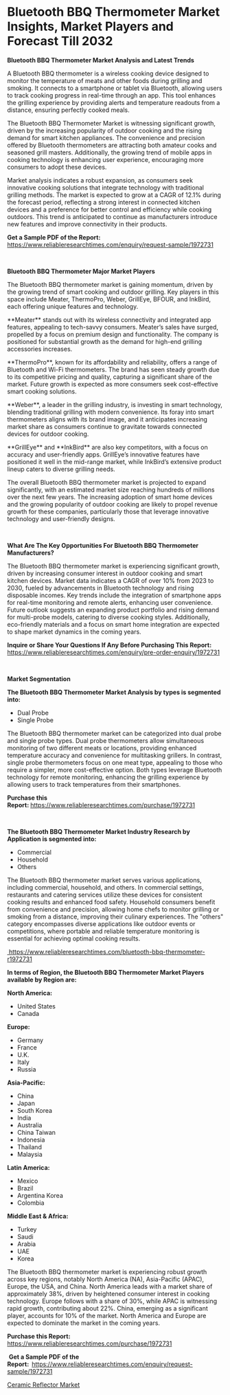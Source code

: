 <p><h1>Bluetooth BBQ Thermometer Market Insights, Market Players and Forecast Till 2032</h1></p><p><strong>Bluetooth BBQ Thermometer Market Analysis and Latest Trends</strong></p>
<p><p>A Bluetooth BBQ thermometer is a wireless cooking device designed to monitor the temperature of meats and other foods during grilling and smoking. It connects to a smartphone or tablet via Bluetooth, allowing users to track cooking progress in real-time through an app. This tool enhances the grilling experience by providing alerts and temperature readouts from a distance, ensuring perfectly cooked meals.</p><p>The Bluetooth BBQ Thermometer Market is witnessing significant growth, driven by the increasing popularity of outdoor cooking and the rising demand for smart kitchen appliances. The convenience and precision offered by Bluetooth thermometers are attracting both amateur cooks and seasoned grill masters. Additionally, the growing trend of mobile apps in cooking technology is enhancing user experience, encouraging more consumers to adopt these devices.</p><p>Market analysis indicates a robust expansion, as consumers seek innovative cooking solutions that integrate technology with traditional grilling methods. The market is expected to grow at a CAGR of 12.1% during the forecast period, reflecting a strong interest in connected kitchen devices and a preference for better control and efficiency while cooking outdoors. This trend is anticipated to continue as manufacturers introduce new features and improve connectivity in their products.</p></p>
<p><strong>Get a Sample PDF of the Report:&nbsp;</strong> <a href="https://www.reliableresearchtimes.com/enquiry/request-sample/1972731?utm_campaign=2105&utm_medium=2&utm_source=Github&utm_content=ia&utm_term=20022025&utm_id=bluetooth-bbq-thermometer">https://www.reliableresearchtimes.com/enquiry/request-sample/1972731</a></p>
<p>&nbsp;</p>
<p><strong>Bluetooth BBQ Thermometer Major Market Players</strong></p>
<p><p>The Bluetooth BBQ thermometer market is gaining momentum, driven by the growing trend of smart cooking and outdoor grilling. Key players in this space include Meater, ThermoPro, Weber, GrillEye, BFOUR, and InkBird, each offering unique features and technology.</p><p>**Meater** stands out with its wireless connectivity and integrated app features, appealing to tech-savvy consumers. Meater’s sales have surged, propelled by a focus on premium design and functionality. The company is positioned for substantial growth as the demand for high-end grilling accessories increases.</p><p>**ThermoPro**, known for its affordability and reliability, offers a range of Bluetooth and Wi-Fi thermometers. The brand has seen steady growth due to its competitive pricing and quality, capturing a significant share of the market. Future growth is expected as more consumers seek cost-effective smart cooking solutions.</p><p>**Weber**, a leader in the grilling industry, is investing in smart technology, blending traditional grilling with modern convenience. Its foray into smart thermometers aligns with its brand image, and it anticipates increasing market share as consumers continue to gravitate towards connected devices for outdoor cooking.</p><p>**GrillEye** and **InkBird** are also key competitors, with a focus on accuracy and user-friendly apps. GrillEye’s innovative features have positioned it well in the mid-range market, while InkBird’s extensive product lineup caters to diverse grilling needs.</p><p>The overall Bluetooth BBQ thermometer market is projected to expand significantly, with an estimated market size reaching hundreds of millions over the next few years. The increasing adoption of smart home devices and the growing popularity of outdoor cooking are likely to propel revenue growth for these companies, particularly those that leverage innovative technology and user-friendly designs.</p></p>
<p>&nbsp;</p>
<p><strong>What Are The Key Opportunities For Bluetooth BBQ Thermometer Manufacturers?</strong></p>
<p><p>The Bluetooth BBQ thermometer market is experiencing significant growth, driven by increasing consumer interest in outdoor cooking and smart kitchen devices. Market data indicates a CAGR of over 10% from 2023 to 2030, fueled by advancements in Bluetooth technology and rising disposable incomes. Key trends include the integration of smartphone apps for real-time monitoring and remote alerts, enhancing user convenience. Future outlook suggests an expanding product portfolio and rising demand for multi-probe models, catering to diverse cooking styles. Additionally, eco-friendly materials and a focus on smart home integration are expected to shape market dynamics in the coming years.</p></p>
<p><strong>Inquire or Share Your Questions If Any Before Purchasing This Report:</strong> <a href="https://www.reliableresearchtimes.com/enquiry/pre-order-enquiry/1972731?utm_campaign=2105&utm_medium=2&utm_source=Github&utm_content=ia&utm_term=20022025&utm_id=bluetooth-bbq-thermometer">https://www.reliableresearchtimes.com/enquiry/pre-order-enquiry/1972731</a></p>
<p>&nbsp;</p>
<p><strong>Market Segmentation</strong></p>
<p><strong>The Bluetooth BBQ Thermometer Market Analysis by types is segmented into:</strong></p>
<p><ul><li>Dual Probe</li><li>Single Probe</li></ul></p>
<p><p>The Bluetooth BBQ thermometer market can be categorized into dual probe and single probe types. Dual probe thermometers allow simultaneous monitoring of two different meats or locations, providing enhanced temperature accuracy and convenience for multitasking grillers. In contrast, single probe thermometers focus on one meat type, appealing to those who require a simpler, more cost-effective option. Both types leverage Bluetooth technology for remote monitoring, enhancing the grilling experience by allowing users to track temperatures from their smartphones.</p></p>
<p><strong>Purchase this Report:&nbsp;</strong><a href="https://www.reliableresearchtimes.com/purchase/1972731?utm_campaign=2105&utm_medium=2&utm_source=Github&utm_content=ia&utm_term=20022025&utm_id=bluetooth-bbq-thermometer">https://www.reliableresearchtimes.com/purchase/1972731</a></p>
<p>&nbsp;</p>
<p><strong>The Bluetooth BBQ Thermometer Market Industry Research by Application is segmented into:</strong></p>
<p><ul><li>Commercial</li><li>Household</li><li>Others</li></ul></p>
<p><p>The Bluetooth BBQ thermometer market serves various applications, including commercial, household, and others. In commercial settings, restaurants and catering services utilize these devices for consistent cooking results and enhanced food safety. Household consumers benefit from convenience and precision, allowing home chefs to monitor grilling or smoking from a distance, improving their culinary experiences. The "others" category encompasses diverse applications like outdoor events or competitions, where portable and reliable temperature monitoring is essential for achieving optimal cooking results.</p></p>
<p><a href="https://www.reliableresearchtimes.com/bluetooth-bbq-thermometer-r1972731?utm_campaign=2105&utm_medium=2&utm_source=Github&utm_content=ia&utm_term=20022025&utm_id=bluetooth-bbq-thermometer">&nbsp;https://www.reliableresearchtimes.com/bluetooth-bbq-thermometer-r1972731</a></p>
<p><strong>In terms of Region, the Bluetooth BBQ Thermometer Market Players available by Region are:</strong></p>
<p>
    <p> <strong> North America: </strong>
        <ul>
            <li>United States</li>
            <li>Canada</li>
        </ul>
        </p> 
    <p> <strong> Europe: </strong>
        <ul>
            <li>Germany</li>
            <li>France</li>
            <li>U.K.</li>
            <li>Italy</li>
            <li>Russia</li>
        </ul>
        </p> 
    <p> <strong> Asia-Pacific: </strong>
        <ul>
            <li>China</li>
            <li>Japan</li>
            <li>South Korea</li>
            <li>India</li>
            <li>Australia</li>
            <li>China Taiwan</li>
            <li>Indonesia</li>
            <li>Thailand</li>
            <li>Malaysia</li>
        </ul>
        </p> 
    <p> <strong> Latin America: </strong>
        <ul>
            <li>Mexico</li>
            <li>Brazil</li>
            <li>Argentina Korea</li>
            <li>Colombia</li>
        </ul>
        </p> 
    <p> <strong> Middle East & Africa: </strong>
        <ul>
            <li>Turkey</li>
            <li>Saudi</li>
            <li>Arabia</li>
            <li>UAE</li>
            <li>Korea</li>
        </ul>
    </p>
    </p>
<p><p>The Bluetooth BBQ thermometer market is experiencing robust growth across key regions, notably North America (NA), Asia-Pacific (APAC), Europe, the USA, and China. North America leads with a market share of approximately 38%, driven by heightened consumer interest in cooking technology. Europe follows with a share of 30%, while APAC is witnessing rapid growth, contributing about 22%. China, emerging as a significant player, accounts for 10% of the market. North America and Europe are expected to dominate the market in the coming years.</p></p>
<p><strong>Purchase this Report: </strong><a href="https://www.reliableresearchtimes.com/purchase/1972731?utm_campaign=2105&utm_medium=2&utm_source=Github&utm_content=ia&utm_term=20022025&utm_id=bluetooth-bbq-thermometer">https://www.reliableresearchtimes.com/purchase/1972731</a></p>
<p>&nbsp;<strong>Get a Sample PDF of the Report:&nbsp;&nbsp;</strong><a href="https://www.reliableresearchtimes.com/enquiry/request-sample/1972731?utm_campaign=2105&utm_medium=2&utm_source=Github&utm_content=ia&utm_term=20022025&utm_id=bluetooth-bbq-thermometer">https://www.reliableresearchtimes.com/enquiry/request-sample/1972731</a></p>
<p><strong></strong></p>
<p><p><a href="https://github.com/MariaWashington76/Market-Research-Report-List-1/blob/main/ceramic-reflector-market.md?utm_campaign=2105&utm_medium=2&utm_source=Github&utm_content=ia&utm_term=20022025&utm_id=bluetooth-bbq-thermometer">Ceramic Reflector Market</a></p></p>
